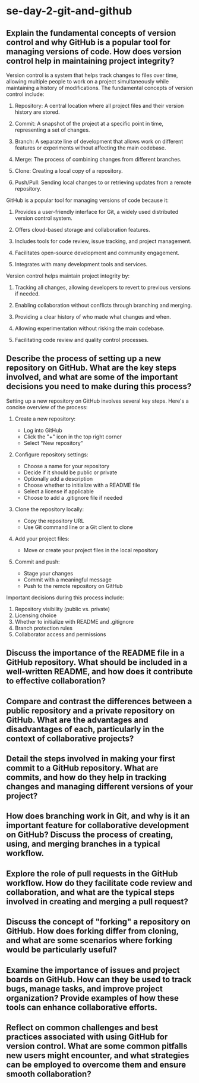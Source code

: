 # se-day-2-git-and-github
## Explain the fundamental concepts of version control and why GitHub is a popular tool for managing versions of code. How does version control help in maintaining project integrity?

 Version control is a system that helps track changes to files over time, allowing multiple people to work on a project simultaneously while maintaining a history of modifications. The fundamental concepts of version control include:

1. Repository: A central location where all project files and their version history are stored.

2. Commit: A snapshot of the project at a specific point in time, representing a set of changes.

3. Branch: A separate line of development that allows work on different features or experiments without affecting the main codebase.

4. Merge: The process of combining changes from different branches.

5. Clone: Creating a local copy of a repository.

6. Push/Pull: Sending local changes to or retrieving updates from a remote repository.

GitHub is a popular tool for managing versions of code because it:

1. Provides a user-friendly interface for Git, a widely used distributed version control system.

2. Offers cloud-based storage and collaboration features.

3. Includes tools for code review, issue tracking, and project management.

4. Facilitates open-source development and community engagement.

5. Integrates with many development tools and services.

Version control helps maintain project integrity by:

1. Tracking all changes, allowing developers to revert to previous versions if needed.

2. Enabling collaboration without conflicts through branching and merging.

3. Providing a clear history of who made what changes and when.

4. Allowing experimentation without risking the main codebase.

5. Facilitating code review and quality control processes.

## Describe the process of setting up a new repository on GitHub. What are the key steps involved, and what are some of the important decisions you need to make during this process?

 Setting up a new repository on GitHub involves several key steps. Here's a concise overview of the process:

1. Create a new repository:
   - Log into GitHub
   - Click the "+" icon in the top right corner
   - Select "New repository"

2. Configure repository settings:
   - Choose a name for your repository
   - Decide if it should be public or private
   - Optionally add a description
   - Choose whether to initialize with a README file
   - Select a license if applicable
   - Choose to add a .gitignore file if needed

3. Clone the repository locally:
   - Copy the repository URL
   - Use Git command line or a Git client to clone

4. Add your project files:
   - Move or create your project files in the local repository

5. Commit and push:
   - Stage your changes
   - Commit with a meaningful message
   - Push to the remote repository on GitHub

Important decisions during this process include:

1. Repository visibility (public vs. private)
2. Licensing choice
3. Whether to initialize with README and .gitignore
4. Branch protection rules
5. Collaborator access and permissions

## Discuss the importance of the README file in a GitHub repository. What should be included in a well-written README, and how does it contribute to effective collaboration?

## Compare and contrast the differences between a public repository and a private repository on GitHub. What are the advantages and disadvantages of each, particularly in the context of collaborative projects?

## Detail the steps involved in making your first commit to a GitHub repository. What are commits, and how do they help in tracking changes and managing different versions of your project?

## How does branching work in Git, and why is it an important feature for collaborative development on GitHub? Discuss the process of creating, using, and merging branches in a typical workflow.

## Explore the role of pull requests in the GitHub workflow. How do they facilitate code review and collaboration, and what are the typical steps involved in creating and merging a pull request?

## Discuss the concept of "forking" a repository on GitHub. How does forking differ from cloning, and what are some scenarios where forking would be particularly useful?

## Examine the importance of issues and project boards on GitHub. How can they be used to track bugs, manage tasks, and improve project organization? Provide examples of how these tools can enhance collaborative efforts.

## Reflect on common challenges and best practices associated with using GitHub for version control. What are some common pitfalls new users might encounter, and what strategies can be employed to overcome them and ensure smooth collaboration?

